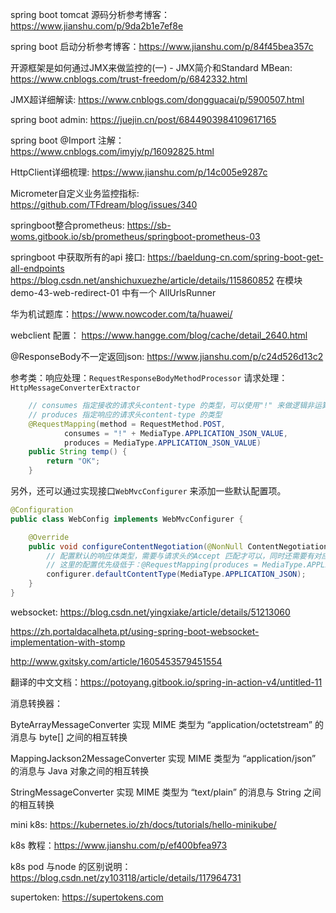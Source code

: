 spring boot tomcat 源码分析参考博客：https://www.jianshu.com/p/9da2b1e7ef8e

spring boot 启动分析参考博客：https://www.jianshu.com/p/84f45bea357c

开源框架是如何通过JMX来做监控的(一) - JMX简介和Standard MBean: https://www.cnblogs.com/trust-freedom/p/6842332.html

JMX超详细解读: https://www.cnblogs.com/dongguacai/p/5900507.html

spring boot admin: https://juejin.cn/post/6844903984109617165

spring boot @Import 注解： https://www.cnblogs.com/imyjy/p/16092825.html

HttpClient详细梳理: https://www.jianshu.com/p/14c005e9287c

Micrometer自定义业务监控指标: https://github.com/TFdream/blog/issues/340

springboot整合prometheus: https://sb-woms.gitbook.io/sb/prometheus/springboot-prometheus-03

springboot 中获取所有的api 接口: https://baeldung-cn.com/spring-boot-get-all-endpoints
  https://blog.csdn.net/anshichuxuezhe/article/details/115860852
  在模块 demo-43-web-redirect-01 中有一个 AllUrlsRunner


华为机试题库：https://www.nowcoder.com/ta/huawei/

webclient 配置： https://www.hangge.com/blog/cache/detail_2640.html

@ResponseBody不一定返回json: https://www.jianshu.com/p/c24d526d13c2

参考类：响应处理：`RequestResponseBodyMethodProcessor` 请求处理：`HttpMessageConverterExtractor`

```java
    // consumes 指定接收的请求头content-type 的类型，可以使用"!" 来做逻辑非运算。
    // produces 指定响应的请求头content-type 的类型
    @RequestMapping(method = RequestMethod.POST, 
            consumes = "!" + MediaType.APPLICATION_JSON_VALUE, 
            produces = MediaType.APPLICATION_JSON_VALUE)
    public String temp() {
        return "OK";
    }
```

另外，还可以通过实现接口`WebMvcConfigurer` 来添加一些默认配置项。
```java
@Configuration
public class WebConfig implements WebMvcConfigurer {

    @Override
    public void configureContentNegotiation(@NonNull ContentNegotiationConfigurer configurer) {
        // 配置默认的响应体类型，需要与请求头的Accept 匹配才可以，同时还需要有对应的解析器（即：需要将数据转换成JSON 的转换实现类，参考：HttpMessageConverter）。
        // 这里的配置优先级低于：@RequestMapping(produces = MediaType.APPLICATION_JSON_VALUE)
        configurer.defaultContentType(MediaType.APPLICATION_JSON);
    }
}
```


websocket: https://blog.csdn.net/yingxiake/article/details/51213060

https://zh.portaldacalheta.pt/using-spring-boot-websocket-implementation-with-stomp

http://www.gxitsky.com/article/1605453579451554

翻译的中文文档：https://potoyang.gitbook.io/spring-in-action-v4/untitled-11

消息转换器：

ByteArrayMessageConverter  实现 MIME 类型为 “application/octetstream” 的消息与 byte[] 之间的相互转换

MappingJackson2MessageConverter  实现 MIME 类型为 “application/json” 的消息与 Java 对象之间的相互转换

StringMessageConverter  实现 MIME 类型为 “text/plain” 的消息与 String 之间的相互转换

mini k8s: https://kubernetes.io/zh/docs/tutorials/hello-minikube/

k8s 教程：https://www.jianshu.com/p/ef400bfea973

k8s pod 与node 的区别说明：https://blog.csdn.net/zy103118/article/details/117964731

supertoken: https://supertokens.com
